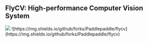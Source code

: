 ## FlyCV: High-performance Computer Vision System

<img src="https://img.shields.io/hexpm/l/apa" />
![https://img.shields.io/github/forks/Paddlepaddle/flycv](https://img.shields.io/github/forks/Paddlepaddle/flycv)
